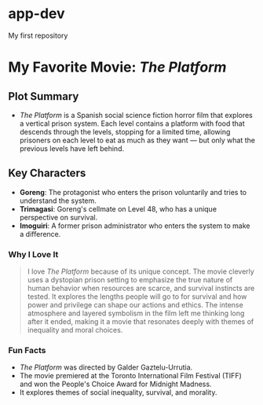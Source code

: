 # app-dev
My first repository

# My Favorite Movie: *The Platform*

## Plot Summary
- *The Platform* is a Spanish social science fiction horror film that explores a vertical prison system. Each level contains a platform with food that descends through the levels, stopping for a limited time, allowing prisoners on each level to eat as much as they want — but only what the previous levels have left behind.

## Key Characters
- **Goreng**: The protagonist who enters the prison voluntarily and tries to understand the system.
- **Trimagasi**: Goreng's cellmate on Level 48, who has a unique perspective on survival.
- **Imoguiri**: A former prison administrator who enters the system to make a difference.

### Why I Love It
> I love *The Platform* because of its unique concept. The movie cleverly uses a dystopian prison setting to emphasize the true nature of human behavior when resources are scarce, and survival instincts are tested. It explores the lengths people will go to for survival and how power and privilege can shape our actions and ethics. The intense atmosphere and layered symbolism in the film left me thinking long after it ended, making it a movie that resonates deeply with themes of inequality and moral choices.

### Fun Facts
- *The Platform* was directed by Galder Gaztelu-Urrutia.
- The movie premiered at the Toronto International Film Festival (TIFF) and won the People's Choice Award for Midnight Madness.
- It explores themes of social inequality, survival, and morality.
